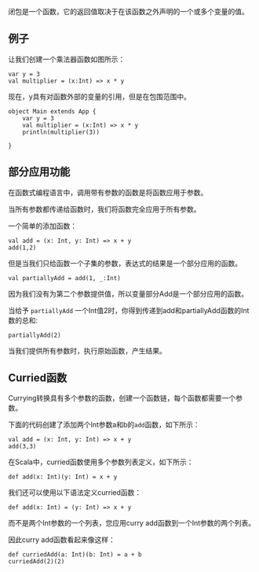 闭包是一个函数，它的返回值取决于在该函数之外声明的一个或多个变量的值。

## 例子

让我们创建一个乘法器函数如图所示：

```
var y = 3
val multiplier = (x:Int) => x * y

```

现在，y具有对函数外部的变量的引用，但是在包围范围中。

```
object Main extends App {
    var y = 3
    val multiplier = (x:Int) => x * y
    println(multiplier(3))

}

```

## 部分应用功能

在函数式编程语言中，调用带有参数的函数是将函数应用于参数。

当所有参数都传递给函数时，我们将函数完全应用于所有参数。

一个简单的添加函数：

```
val add = (x: Int, y: Int) => x + y
add(1,2)

```

但是当我们只给函数一个子集的参数，表达式的结果是一个部分应用的函数。

```
val partiallyAdd = add(1, _:Int)

```

因为我们没有为第二个参数提供值，所以变量部分Add是一个部分应用的函数。

当给予 `partiallyAdd` 一个Int值2时，你得到传递到add和partiallyAdd函数的Int数的总和:

```
partiallyAdd(2)

```

当我们提供所有参数时，执行原始函数，产生结果。

## Curried函数

Currying转换具有多个参数的函数，创建一个函数链，每个函数都需要一个参数。

下面的代码创建了添加两个Int参数a和b的`add`函数，如下所示：

```
val add = (x: Int, y: Int) => x + y
add(3,3)

```

在Scala中，curried函数使用多个参数列表定义，如下所示：

```
def add(x: Int)(y: Int) = x + y

```

我们还可以使用以下语法定义curried函数：

```
def add(x: Int) = (y: Int) => x + y

```

而不是两个Int参数的一个列表，您应用curry add函数到一个Int参数的两个列表。

因此curry add函数看起来像这样：

```
def curriedAdd(a: Int)(b: Int) = a + b
curriedAdd(2)(2)

```